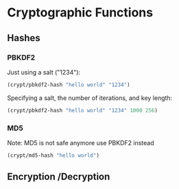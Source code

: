 # Cryptographic Functions


## Hashes

### PBKDF2

Just using a salt ("1234"):

```clojure
(crypt/pbkdf2-hash "hello world" "1234")
```

Specifying a salt, the number of iterations, and key length:

```clojure
(crypt/pbkdf2-hash "hello world" "1234" 1000 256)
```


### MD5

Note: MD5 is not safe anymore use PBKDF2 instead

```clojure
(crypt/md5-hash "hello world")
```



## Encryption /Decryption